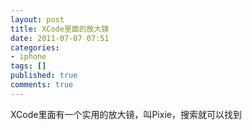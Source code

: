 ```yaml
---
layout: post
title: XCode里面的放大镜
date: 2011-07-07 07:51
categories:
- iphone
tags: []
published: true
comments: true
---
```

XCode里面有一个实用的放大镜，叫Pixie，搜索就可以找到
